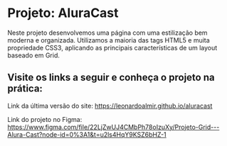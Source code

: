 # Projeto: AluraCast
Neste projeto desenvolvemos uma página com uma estilização bem moderna e organizada. Utilizamos a maioria das tags HTML5 e muita propriedade CSS3, aplicando as principais características de um layout baseado em Grid. 

## Visite os links a seguir e conheça o projeto na prática:

Link da última versão do site: 
https://leonardoalmir.github.io/aluracast


Link do projeto no Figma:
https://www.figma.com/file/22LjZwUJ4CMbPh78oIzuXy/Projeto-Grid---Alura-Cast?node-id=0%3A1&t=u2ls4HqY9KSZ6bHZ-1

